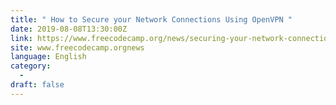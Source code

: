 ```yaml
---
title: " How to Secure your Network Connections Using OpenVPN "
date: 2019-08-08T13:30:00Z
link: https://www.freecodecamp.org/news/securing-your-network-connections-using-openvpn/?utm_medium=RSS&utm_source=news.12bit.vn
site: www.freecodecamp.orgnews
language: English
category:
  -   
draft: false
---
```

